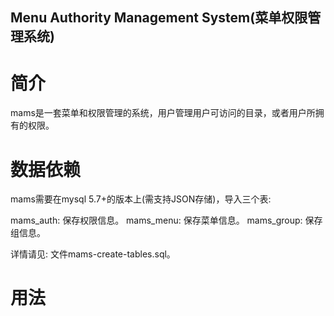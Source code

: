 Menu Authority Management System(菜单权限管理系统) 
----------------------

# 简介

mams是一套菜单和权限管理的系统，用户管理用户可访问的目录，或者用户所拥有的权限。


# 数据依赖

mams需要在mysql 5.7+的版本上(需支持JSON存储)，导入三个表:

mams_auth:  保存权限信息。
mams_menu:  保存菜单信息。
mams_group: 保存组信息。

详情请见: 文件mams-create-tables.sql。

# 用法


